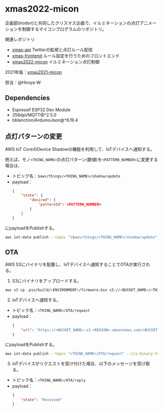 # xmas2022-micon

企画部(irodori)と共同したクリスマス企画で、イルミネーションの点灯アニメーションを制御するマイコンプログラムのリポジトリ。

関連レポジトリ

- [xmas-api](https://github.com/StudioAquatan/xmas-api) Twitterの監視と点灯ルール配信
- [xmas-frontend](https://github.com/StudioAquatan/xmas-frontend) ルール設定を行うためのフロントエンド
- [xmas2022-micon](https://github.com/StudioAquatan/xmas2022-micon) イルミネーション点灯制御


2021年版：[xmas2021-micon](https://github.com/StudioAquatan/xmas2021-micon)

担当：@Hiroya-W

## Dependencies

- Espressif ESP32 Dev Module
- 256dpi/MQTT@^2.5.0
- bblanchon/ArduinoJson@^6.19.4

## 点灯パターンの変更

AWS IoT CoreのDevice Shadowの機能を利用して、IoTデバイスへ通知する。

例えば、モノ`<THING_NAME>`の点灯パターン(数値)を`<PATTERN_NUMBER>`に変更する場合は、

- トピック名：`$aws/things/<THING_NAME>/shadow/update`
- payload：
    ```json
    {
        "state": { 
            "desired": {
                "patternId": <PATTERN_NUMBER>
            }
        } 
    }
    ```

にpayloadをPublishする。

```bash
aws iot-data publish --topic "\$aws/things/<THING_NAME>/shadow/update" --cli-binary-format raw-in-base64-out --payload '{"state": { "desired": { "patternId": <PATTERN_NUMBER> } } }'
```

## OTA

AWS S3にバイナリを配置し、IoTデバイスへ通知することでOTAが実行される。

1. S3にバイナリをアップロードする。

```bash
aws s3 cp .pio/build/<ENVIRONMENT>/firmware.bin s3://<BUCKET_NAME>/<THING_NAME>/
```

2. IoTデバイスへ通知する。

- トピック名：`<THING_NAME>/OTA/request`
- payload：
    ```json
    {
        "url": "https://<BUCKET_NAME>.s3.<REGION>.amazonaws.com/<BUCKET_NAME>/firmware.bin"
    }
    ```

にpayloadをPublishする。

```bash
aws iot-data publish --topic "<THING_NAME>/OTA/request" --cli-binary-format raw-in-base64-out --payload '{"url": "https://<BUCKET_NAME>.s3.<REGION>.amazonaws.com/<BUCKET_NAME>/firmware.bin"}'
```

3. IoTデバイスがリクエストを受け付けた場合、以下のメッセージを受け取る。

- トピック名：`<THING_NAME>/OTA/reply`
- payload：
    ```json
    {
        "state": "Received"
    }
    ```
